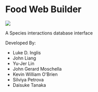 Food Web Builder
==========
![](https://raw.github.com/jjliang/databaseui/umass_branch/app/assets/images/logo.jpg)

A Species interactions database interface

Developed By:
- Luke D. Inglis 
- John Liang 
- Yu-Jer Lin 
- John Gerard Moschella 
- Kevin William O'Brien 
- Silviya Petrova 
- Daisuke Tanaka 

